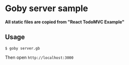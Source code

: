 # Goby server sample

**All static files are copied from "React TodoMVC Example"**

## Usage

```
$ goby server.gb
```

Then open `http://localhost:3000`
